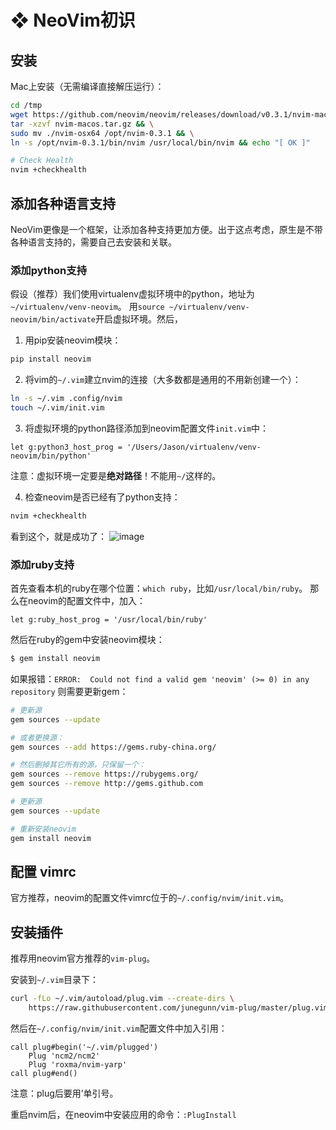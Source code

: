 #  ❖ NeoVim初识


## 安装

Mac上安装（无需编译直接解压运行）：
```sh
cd /tmp
wget https://github.com/neovim/neovim/releases/download/v0.3.1/nvim-macos.tar.gz && \
tar -xzvf nvim-macos.tar.gz && \
sudo mv ./nvim-osx64 /opt/nvim-0.3.1 && \
ln -s /opt/nvim-0.3.1/bin/nvim /usr/local/bin/nvim && echo "[ OK ]"

# Check Health
nvim +checkhealth
```

## 添加各种语言支持

NeoVim更像是一个框架，让添加各种支持更加方便。出于这点考虑，原生是不带各种语言支持的，需要自己去安装和关联。

### 添加python支持

假设（推荐）我们使用virtualenv虚拟环境中的python，地址为`~/virtualenv/venv-neovim`。
用`source ~/virtualenv/venv-neovim/bin/activate`开启虚拟环境。然后，

1. 用pip安装neovim模块：
```sh
pip install neovim
```

2. 将vim的`~/.vim`建立nvim的连接（大多数都是通用的不用新创建一个）：
```sh
ln -s ~/.vim .config/nvim
touch ~/.vim/init.vim
```

3. 将虚拟环境的python路径添加到neovim配置文件`init.vim`中：
```vim
let g:python3_host_prog = '/Users/Jason/virtualenv/venv-neovim/bin/python'
```
注意：虚拟环境一定要是**绝对路径**！不能用`~/`这样的。

4. 检查neovim是否已经有了python支持：
```sh
nvim +checkhealth
```

看到这个，就是成功了：
![image](https://user-images.githubusercontent.com/14041622/49441743-62711000-f802-11e8-9d3b-9a4f72c450c9.png)


### 添加ruby支持

首先查看本机的ruby在哪个位置：`which ruby`，比如`/usr/local/bin/ruby`。
那么在neovim的配置文件中，加入：
```vim
let g:ruby_host_prog = '/usr/local/bin/ruby'
```

然后在ruby的gem中安装neovim模块：
```sh
$ gem install neovim
```

如果报错：`ERROR:  Could not find a valid gem 'neovim' (>= 0) in any repository`
则需要更新gem：
```sh
# 更新源
gem sources --update

# 或者更换源：
gem sources --add https://gems.ruby-china.org/

# 然后删掉其它所有的源，只保留一个：
gem sources --remove https://rubygems.org/
gem sources --remove http://gems.github.com

# 更新源
gem sources --update

# 重新安装neovim
gem install neovim
```

## 配置 vimrc

官方推荐，neovim的配置文件vimrc位于的`~/.config/nvim/init.vim`。


## 安装插件

推荐用neovim官方推荐的`vim-plug`。

安装到`~/.vim`目录下：
```sh
curl -fLo ~/.vim/autoload/plug.vim --create-dirs \
    https://raw.githubusercontent.com/junegunn/vim-plug/master/plug.vim
```

然后在`~/.config/nvim/init.vim`配置文件中加入引用：
```vim
call plug#begin('~/.vim/plugged')
    Plug 'ncm2/ncm2'
    Plug 'roxma/nvim-yarp'
call plug#end()
```
注意：plug后要用’单引号。

重启nvim后，在neovim中安装应用的命令：`:PlugInstall`


